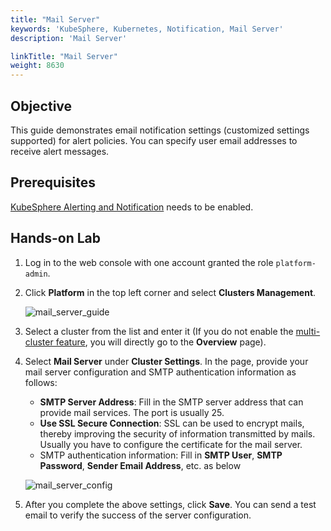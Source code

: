 ```yaml
---
title: "Mail Server"
keywords: 'KubeSphere, Kubernetes, Notification, Mail Server'
description: 'Mail Server'

linkTitle: "Mail Server"
weight: 8630
---
```


## Objective

This guide demonstrates email notification settings (customized settings supported) for alert policies. You can specify user email addresses to receive alert messages.

## Prerequisites

[KubeSphere Alerting and Notification](../../../pluggable-components/alerting-notification/) needs to be enabled.

## Hands-on Lab

1. Log in to the web console with one account granted the role  `platform-admin`.
2. Click **Platform** in the top left corner and select **Clusters Management**.

    ![mail_server_guide](/images/docs/alerting/mail_server_guide.png)

3. Select a cluster from the list and enter it (If you do not enable the [multi-cluster feature](../../../multicluster-management/), you will directly go to the **Overview** page).
4. Select **Mail Server** under **Cluster Settings**. In the page, provide your mail server configuration and SMTP authentication information as follows:
    - **SMTP Server Address**: Fill in the SMTP server address that can provide mail services. The port is usually 25.
    - **Use SSL Secure Connection**: SSL can be used to encrypt mails, thereby improving the security of information transmitted by mails. Usually you have to configure the certificate for the mail server.
    - SMTP authentication information: Fill in **SMTP User**, **SMTP Password**, **Sender Email Address**, etc. as below

    ![mail_server_config](/images/docs/alerting/mail_server_config.png)

5. After you complete the above settings, click **Save**. You can send a test email to verify the success of the server configuration.
